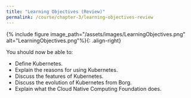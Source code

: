 ```yaml
---
title: "Learning Objectives (Review)"
permalink: /course/chapter-3/learning-objectives-review
---
```

{% include figure image_path="/assets/images/LearningObjectives.png" alt="LearningObjectives.png"%}{: .align-right}

You should now be able to:

-   Define Kubernetes.
-   Explain the reasons for using Kubernetes.
-   Discuss the features of Kubernetes.
-   Discuss the evolution of Kubernetes from Borg.
-   Explain what the Cloud Native Computing Foundation does.